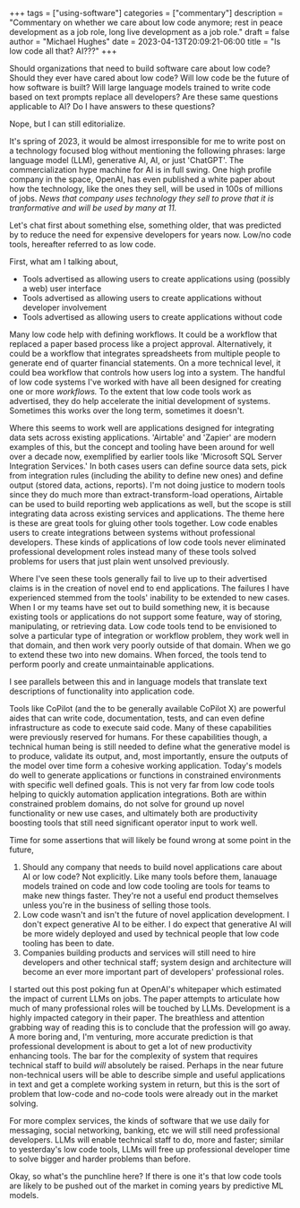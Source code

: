 +++
tags = ["using-software"]
categories = ["commentary"]
description = "Commentary on whether we care about low code anymore; rest in peace development as a job role, long live development as a job role."
draft = false
author = "Michael Hughes"
date = 2023-04-13T20:09:21-06:00
title = "Is low code all that? AI???"
+++

Should organizations that need to build software care about low code? Should they ever have cared about low code? Will low code be the future of how software is built? Will large language models trained to write code based on text prompts replace all developers? Are these same questions applicable to AI? Do I have answers to these questions? 

Nope, but I can still editorialize.

<!--more-->

It's spring of 2023, it would be almost irresponsible for me to write post on a technology focused blog without mentioning the following phrases: large language model (LLM), generative AI, AI, or just 'ChatGPT'. The commercialization hype machine for AI is in full swing. One high profile company in the space, OpenAI, has even published a white paper about how the technology, like the ones they sell, will be used in 100s of millions of jobs. *News that company uses technology they sell to prove that it is tranformative and will be used by many at 11.* 

Let's chat first about something else, something older, that was predicted by to reduce the need for expensive developers for years now. Low/no code tools, hereafter referred to as low code.

First, what am I talking about,

- Tools advertised as allowing users to create applications using (possibly a web) user interface
- Tools advertised as allowing users to create applications without developer involvement
- Tools advertised as allowing users to create applications without code

Many low code help with defining workflows. It could be a workflow that replaced a paper based process like a project approval. Alternatively, it could be a workflow that integrates spreadsheets from multiple people to generate end of quarter financial statements. On a more technical level, it could bea workflow that controls how users log into a system. The handful of low code systems I've worked with have all been designed for creating one or more *workflows.* To the extent that low code tools work as advertised, they do help accelerate the initial development of systems. Sometimes this works over the long term, sometimes it doesn't. 

Where this seems to work well are applications designed for integrating data sets across existing applications. 'Airtable' and 'Zapier' are modern examples of this, but the concept and tooling have been around for well over a decade now, exemplified by earlier tools like 'Microsoft SQL Server Integration Services.' In both cases users can define source data sets, pick from integration rules (including the ability to define new ones) and define output (stored data, actions, reports). I'm not doing justice to modern tools since they do much more than extract-transform-load operations, Airtable can be used to build reporting web applications as well, but the scope is still integrating data across existing services and applications. The theme here is these are great tools for gluing other tools together. Low code enables users to create integrations between systems without professional developers. These kinds of applications of low code tools never eliminated professional development roles instead many of these tools solved problems for users that just plain went unsolved previously.  

Where I've seen these tools generally fail to live up to their advertised claims is in the creation of novel end to end applications. The failures I have experienced stemmed from the tools' inability to be extended to new cases. When I or my teams have set out to build something new, it is because existing tools or applications do not support some feature, way of storing, manipulating, or retrieving data. Low code tools tend to be envisioned to solve a particular type of integration or workflow problem, they work well in that domain, and then work very poorly outside of that domain. When we go to extend these two into new domains. When forced, the tools tend to perform poorly and create unmaintainable applications. 

I see parallels between this and in language models that translate text descriptions of functionality into application code.

Tools like CoPilot (and the to be generally available CoPilot X) are powerful aides that can write code, documentation, tests, and can even define infrastructure as code to execute said code. Many of these capabilities were previously reserved for humans. For these capabilities though, a technical human being is still needed to define what the generative model is to produce, validate its output, and, most importantly, ensure the outputs of the model over time form a cohesive working application. Today's models do well to generate applications or functions in constrained environments with specific well defined goals. This is not very far from low code tools helping to quickly automation application integrations. Both are within constrained problem domains, do not solve for ground up novel functionality or new use cases, and ultimately both are productivity boosting tools that still need significant operator input to work well.

Time for some assertions that will likely be found wrong at some point in the future,

1. Should any company that needs to build novel applications care about AI or low code? Not explicitly. Like many tools before them, lanauage models trained on code and low code tooling are tools for teams to make new things faster. They're not a useful end product themselves unless you're in the business of selling those tools.
2. Low code wasn't and isn't the future of novel application development. I don't expect generative AI to be either. I do expect that generative AI will be more widely deployed and used by technical people that low code tooling has been to date. 
3. Companies building products and services will still need to hire developers and other technical staff; system design and architecture will become an ever more important part of developers' professional roles.

I started out this post poking fun at OpenAI's whitepaper which estimated the impact of current LLMs on jobs. The paper attempts to articulate how much of many professional roles will be touched by LLMs. Development is a highly impacted category in their paper. The breathless and attention grabbing way of reading this is to conclude that the profession will go away. A more boring and, I'm venturing, more accurate prediction is that professional development is about to get a lot of new productivity enhancing tools. The bar for the complexity of system that requires technical staff to build *will* absolutely be raised. Perhaps in the near future non-technical users will be able to describe simple and useful applications in text and get a complete working system in return, but this is the sort of problem that low-code and no-code tools were already out in the market solving. 

For more complex services, the kinds of software that we use daily for messaging, social networking, banking, etc we will still need professional developers. LLMs will enable technical staff to do, more and faster; similar to yesterday's low code tools, LLMs will free up professional developer time to solve bigger and harder problems than before. 

Okay, so what's the punchline here? If there is one it's that low code tools are likely to be pushed out of the market in coming years by predictive ML models.